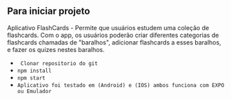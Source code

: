 ## Para iniciar projeto
Aplicativo FlashCards - Permite que usuários estudem uma coleção de flashcards. Com o app, os usuários poderão criar diferentes categorias de flashcards chamadas de "baralhos", adicionar flashcards a esses baralhos, e fazer os quizes nestes baralhos.
* ` Clonar repositorio do git`
* `npm install`
* `npm start`
* `Aplicativo foi testado em (Android) e (IOS) ambos funciona com EXPO ou Emulador`

